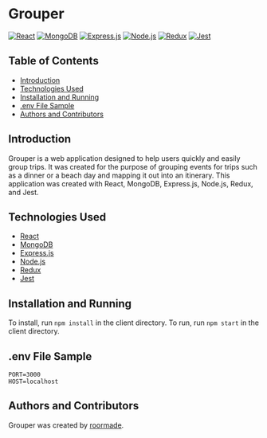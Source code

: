 

# Grouper
[![React](https://img.shields.io/badge/React-20232A?style=for-the-badge&logo=react&logoColor=61DAFB)](https://reactjs.org/)
[![MongoDB](https://img.shields.io/badge/MongoDB-4EA94B?style=for-the-badge&logo=mongodb&logoColor=white)](https://www.mongodb.com/)
[![Express.js](https://img.shields.io/badge/Express.js-000000?style=for-the-badge&logo=express&logoColor=white)](https://expressjs.com/)
[![Node.js](https://img.shields.io/badge/Node.js-339933?style=for-the-badge&logo=nodedotjs&logoColor=white)](https://nodejs.org/)
[![Redux](https://img.shields.io/badge/Redux-764ABC?style=for-the-badge&logo=redux&logoColor=white)](https://redux.js.org/)
[![Jest](https://img.shields.io/badge/Jest-C21325?style=for-the-badge&logo=jest&logoColor=white)](https://jestjs.io/)


## Table of Contents
- [Introduction](#Introduction)
- [Technologies Used](#Technologies-Used)
- [Installation and Running](#Installation-and-Running)
- [.env File Sample](#.env-File-Sample)
- [Authors and Contributors](#Authors-and-Contributors)


## Introduction
Grouper is a web application designed to help users quickly and easily group trips. It was created for the purpose of grouping events for trips such as a dinner or a beach day and mapping it out into an itinerary. This application was created with React, MongoDB, Express.js, Node.js, Redux, and Jest.

## Technologies Used
- [React](https://reactjs.org/)
- [MongoDB](https://www.mongodb.com/)
- [Express.js](https://expressjs.com/)
- [Node.js](https://nodejs.org/)
- [Redux](https://redux.js.org/)
- [Jest](https://jestjs.io/)

## Installation and Running
To install, run `npm install` in the client directory. To run, run `npm start` in the client directory.

## .env File Sample
```
PORT=3000
HOST=localhost
```

## Authors and Contributors
Grouper was created by [roormade](https://github.com/roormade).

<!-- ## Wins and Improvements
Grouper was successful in streamlining the process of grouping people for events such as hackathons and other types of group projects. Some improvements that could be made include adding additional features such as user authentication and improved UI/UX. -->

<!-- ## Tips for Making a Better Readme
- Use descriptive titles and headings
- Include screenshots of the project
- Link to the project website
- Include a list of features
- Provide a link to alexandresanlim/Badges4-README.md-Profile#badges to find better badges for the project -->
